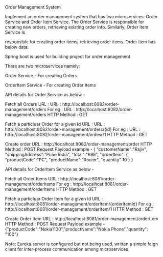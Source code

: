 Order Management System

Implement an order management system that has two microservices: Order Service and Order Item Service. The Order Service is responsible for creating new orders, retrieving existing order info. Similarly, Order Item Service is

responsible for creating order items, retrieving order items. Order Item has below data:

Spring boot is used for building project for order management

There are two microservices namely:

Order Service - For creating Orders

OrderItem Service - For creating Order Items

API details for Order Service as below -

Fetch all Orders URL : URL : http://localhost:8082/order-management/orders For eg : URL : http://localhost:8082/order-management/orders HTTP Method : GET

Fetch a particluar Order for a given Id URL : URL : http://localhost:8082/order-management/orders/{id} For eg : URL : http://localhost:8082/order-management/ordesr/1 HTTP Method : GET

Create order URL : http://localhost:8082/order-management/order HTTP Method : POST Request Payload example - { "customerName":"Rajiv", "shippingAddress":"Pune India", "total":"999", "orderItem": { "productCode":"PC", "productName":"Router", "quantity":10 } }

API details for OrderItem Service as below -

Fetch all Order Items URL : http://localhost:8081/order-management/orderItems For eg : http://localhost:8081/order-management/orderItems HTTP Method : GET

Fetch a particluar Order Item for a given Id URL : http://localhost:8081/order-management/orderItem/{orderItemId} For eg : http://localhost:8081/order-management/orderItem/1 HTTP Method : GET

Create Order Item URL : http://localhost:8081/order-management/orderItem HTTP Method : POST Request Payload example - {"productCode":"Nokia1100","productName":"Nokia Phone","quantity": "100"}

Note: Eureka server is configured but not being used, written a simple feign client for inter-process communication among microservices
